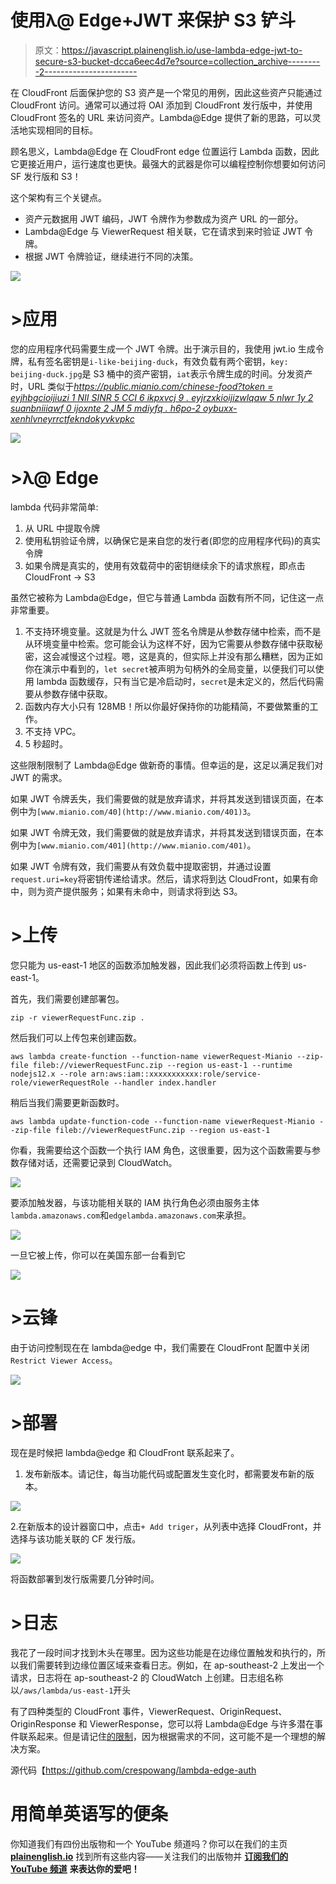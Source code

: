 # 使用λ@ Edge+JWT 来保护 S3 铲斗

> 原文：<https://javascript.plainenglish.io/use-lambda-edge-jwt-to-secure-s3-bucket-dcca6eec4d7e?source=collection_archive---------2----------------------->

在 CloudFront 后面保护您的 S3 资产是一个常见的用例，因此这些资产只能通过 CloudFront 访问。通常可以通过将 OAI 添加到 CloudFront 发行版中，并使用 CloudFront 签名的 URL 来访问资产。Lambda@Edge 提供了新的思路，可以灵活地实现相同的目标。

顾名思义，Lambda@Edge 在 CloudFront edge 位置运行 Lambda 函数，因此它更接近用户，运行速度也更快。最强大的武器是你可以编程控制你想要如何访问 SF 发行版和 S3！

这个架构有三个关键点。

*   资产元数据用 JWT 编码，JWT 令牌作为参数成为资产 URL 的一部分。
*   Lambda@Edge 与 ViewerRequest 相关联，它在请求到来时验证 JWT 令牌。
*   根据 JWT 令牌验证，继续进行不同的决策。

![](img/493b81adc8c2e41bc559ed144cc02e89.png)

# >应用

您的应用程序代码需要生成一个 JWT 令牌。出于演示目的，我使用 jwt.io 生成令牌，私有签名密钥是`i-like-beijing-duck`，有效负载有两个密钥，`key: beijing-duck.jpg`是 S3 桶中的资产密钥，`iat`表示令牌生成的时间。分发资产时，URL 类似于[*https://public.mianio.com/chinese-food?token = eyjhbgcioijiuzi 1 NII SINR 5 CCI 6 ikpxvcj 9 . eyjrzxkioijizwlqaw 5 nlwr 1y 2 suanbniiiawf 0 ijoxnte 2 JM 5 mdiyfq . h6po-2 oybuxx-xenhlvneyrrctfekndokyvkvpkc*](https://public.mianio.com/chinese-food?token=eyJhbGciOiJIUzI1NiIsInR5cCI6IkpXVCJ9.eyJrZXkiOiJiZWlqaW5nLWR1Y2suanBnIiwiaWF0IjoxNTE2MjM5MDIyfQ.H6PO-2OYbUxX-XenHLvneyrrctFekOZKNdokyVKVPKc)

![](img/4da314443fb0a520c6523c3dea372d4f.png)

# >λ@ Edge

lambda 代码非常简单:

1.  从 URL 中提取令牌
2.  使用私钥验证令牌，以确保它是来自您的发行者(即您的应用程序代码)的真实令牌
3.  如果令牌是真实的，使用有效载荷中的密钥继续余下的请求旅程，即点击 CloudFront -> S3

虽然它被称为 Lambda@Edge，但它与普通 Lambda 函数有所不同，记住这一点非常重要。

1.  不支持环境变量。这就是为什么 JWT 签名令牌是从参数存储中检索，而不是从环境变量中检索。您可能会认为这样不好，因为它需要从参数存储中获取秘密，这会减慢这个过程。嗯，这是真的，但实际上并没有那么糟糕，因为正如你在演示中看到的，`let secret`被声明为句柄外的全局变量，以便我们可以使用 lambda 函数缓存，只有当它是冷启动时，`secret`是未定义的，然后代码需要从参数存储中获取。
2.  函数内存大小只有 128MB！所以你最好保持你的功能精简，不要做繁重的工作。
3.  不支持 VPC。
4.  5 秒超时。

这些限制限制了 Lambda@Edge 做新奇的事情。但幸运的是，这足以满足我们对 JWT 的需求。

如果 JWT 令牌丢失，我们需要做的就是放弃请求，并将其发送到错误页面，在本例中为`[www.mianio.com/40](http://www.mianio.com/401)3`。

如果 JWT 令牌无效，我们需要做的就是放弃请求，并将其发送到错误页面，在本例中为`[www.mianio.com/401](http://www.mianio.com/401)`。

如果 JWT 令牌有效，我们需要从有效负载中提取密钥，并通过设置`request.uri=key`将密钥传递给请求。然后，请求将到达 CloudFront，如果有命中，则为资产提供服务；如果有未命中，则请求将到达 S3。

# >上传

您只能为 us-east-1 地区的函数添加触发器，因此我们必须将函数上传到 us-east-1。

首先，我们需要创建部署包。

```
zip -r viewerRequestFunc.zip .
```

然后我们可以上传包来创建函数。

```
aws lambda create-function --function-name viewerRequest-Mianio --zip-file fileb://viewerRequestFunc.zip --region us-east-1 --runtime nodejs12.x --role arn:aws:iam::xxxxxxxxxxx:role/service-role/viewerRequestRole --handler index.handler
```

稍后当我们需要更新函数时。

```
aws lambda update-function-code --function-name viewerRequest-Mianio --zip-file fileb://viewerRequestFunc.zip --region us-east-1
```

你看，我需要给这个函数一个执行 IAM 角色，这很重要，因为这个函数需要与参数存储对话，还需要记录到 CloudWatch。

![](img/1e96bf88c1a9850daa2368be4419e8a2.png)

要添加触发器，与该功能相关联的 IAM 执行角色必须由服务主体`lambda.amazonaws.com`和`edgelambda.amazonaws.com`来承担。

![](img/9288d7be47f921f8a696e1b2d5a753e6.png)

一旦它被上传，你可以在美国东部一台看到它

![](img/f1d62a0696d3b195bf2d99c1bc908374.png)

# >云锋

由于访问控制现在在 lambda@edge 中，我们需要在 CloudFront 配置中关闭`Restrict Viewer Access`。

![](img/a669ef844474fd4fd1758a42f63dbab6.png)

# >部署

现在是时候把 lambda@edge 和 CloudFront 联系起来了。

1.  发布新版本。请记住，每当功能代码或配置发生变化时，都需要发布新的版本。

![](img/da7349dba08fb85b32b25d358ee7ce9c.png)

2.在新版本的设计器窗口中，点击`+ Add triger`，从列表中选择 CloudFront，并选择与该功能关联的 CF 发行版。

![](img/e6838f3af14489a892a821f7ee096182.png)

将函数部署到发行版需要几分钟时间。

# >日志

我花了一段时间才找到木头在哪里。因为这些功能是在边缘位置触发和执行的，所以我们需要转到边缘位置区域来查看日志。例如，在 ap-southeast-2 上发出一个请求，日志将在 ap-southeast-2 的 CloudWatch 上创建。日志组名称以`/aws/lambda/us-east-1`开头

有了四种类型的 CloudFront 事件，ViewerRequest、OriginRequest、OriginResponse 和 ViewerResponse，您可以将 Lambda@Edge 与许多潜在事件联系起来。但是请记住[的限制](https://docs.aws.amazon.com/AmazonCloudFront/latest/DeveloperGuide/lambda-requirements-limits.html)，因为根据需求的不同，这可能不是一个理想的解决方案。

源代码【https://github.com/crespowang/lambda-edge-auth 

# **用简单英语写的便条**

你知道我们有四份出版物和一个 YouTube 频道吗？你可以在我们的主页 [**plainenglish.io**](https://plainenglish.io/) 找到所有这些内容——关注我们的出版物并 [**订阅我们的 YouTube 频道**](https://www.youtube.com/channel/UCtipWUghju290NWcn8jhyAw) **来表达你的爱吧！**